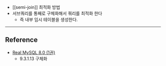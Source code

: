 - [[semi-join]] 최적화 방법
- 서브쿼리를 통째로 구체화해서 쿼리를 최적화 한다
	- 즉 내부 임시 테이블을 생성한다.

---
## Reference
 -  [Real MySQL 8.0 (1권)](https://product.kyobobook.co.kr/detail/S000001766482)
	- 9.3.1.13 구체화
